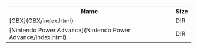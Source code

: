 <table>
<tr><th>Name</th><th>Size</th></tr>
<tr><td>
[GBX](GBX/index.html)
</td><td>DIR</td></tr>
<tr><td>
[Nintendo Power Advance](Nintendo Power Advance/index.html)
</td><td>DIR</td></tr>
</table>
